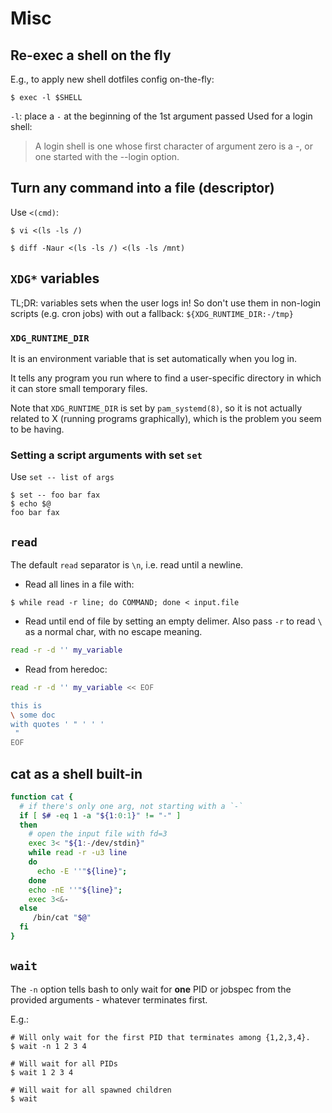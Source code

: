 # Misc

## Re-exec a shell on the fly

E.g., to apply new shell dotfiles config on-the-fly:

```
$ exec -l $SHELL
```
`-l`: place a `-` at the beginning of the 1st argument passed
Used for a login shell:
>
> A login shell is one whose first character of argument zero is a -,
> or one started with the --login option.
>

## Turn any command into a file (descriptor)

Use `<(cmd)`:

```
$ vi <(ls -ls /)

$ diff -Naur <(ls -ls /) <(ls -ls /mnt)
```

## `XDG*` variables
TL;DR: variables sets when the user logs in! So don't use them in non-login scripts
(e.g. cron jobs) with out a fallback: `${XDG_RUNTIME_DIR:-/tmp}`

### `XDG_RUNTIME_DIR`
It is an environment variable that is set automatically when you log in.

It tells any program you run where to find a user-specific directory in which it
can store small temporary files.

Note that `XDG_RUNTIME_DIR` is set by `pam_systemd(8)`, so it is not actually
related to X (running programs graphically), which is the problem you seem to
be having.

### Setting a script arguments with set `set`
Use `set -- list of args`

```console
$ set -- foo bar fax
$ echo $@
foo bar fax
```

## `read`

The default `read` separator is `\n`, i.e. read until a newline.

- Read all lines in a file with:

```console
$ while read -r line; do COMMAND; done < input.file
```

- Read until end of file by setting an empty delimer.
  Also pass `-r` to read `\` as a normal char, with no escape meaning.

```sh
read -r -d '' my_variable
```

- Read from heredoc:

```sh
read -r -d '' my_variable << EOF

this is
\ some doc
with quotes ' " ' ' '
 "
EOF
```

## cat as a shell built-in

```sh
function cat {
  # if there's only one arg, not starting with a `-`
  if [ $# -eq 1 -a "${1:0:1}" != "-" ]
  then
    # open the input file with fd=3
    exec 3< "${1:-/dev/stdin}"
    while read -r -u3 line
    do
      echo -E ''"${line}";
    done
    echo -nE ''"${line}";
    exec 3<&-
  else
     /bin/cat "$@"
  fi
}
```

## `wait`

The `-n` option tells bash to only wait for **one** PID or jobspec from the
provided arguments - whatever terminates first.

E.g.:

```
# Will only wait for the first PID that terminates among {1,2,3,4}.
$ wait -n 1 2 3 4

# Will wait for all PIDs
$ wait 1 2 3 4

# Will wait for all spawned children
$ wait
```
